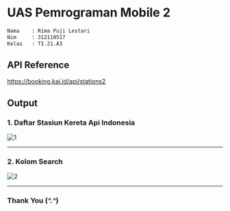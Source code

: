 # UAS Pemrograman Mobile 2

```bash
Nama    : Rima Puji Lestari
Nim     : 312110517
Kelas   : TI.21.A3
```

## API Reference

https://booking.kai.id/api/stations2

## Output

### 1. Daftar Stasiun Kereta Api Indonesia

![1](https://github.com/rimapuji/daftar-stasiun/assets/118242692/600906bb-2e7f-4bb3-a286-469d80a638f2)

<hr>

### 2. Kolom Search

![2](https://github.com/rimapuji/daftar-stasiun/assets/118242692/bf75864c-471e-47e8-80fd-8fae6d5f6a28)

<hr>

### Thank You (_^.^_)
